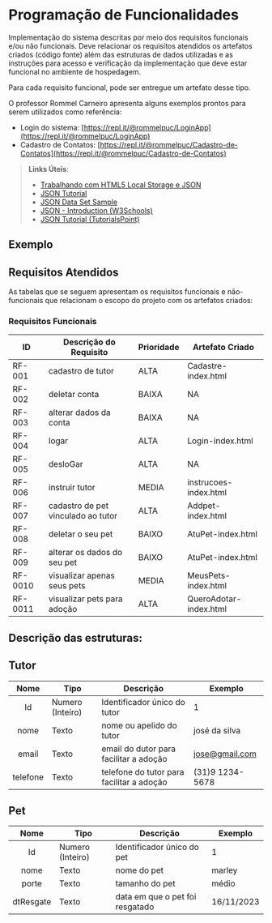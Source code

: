 # Programação de Funcionalidades

Implementação do sistema descritas por meio dos requisitos funcionais e/ou não funcionais. Deve relacionar os requisitos atendidos os artefatos criados (código fonte) além das estruturas de dados utilizadas e as instruções para acesso e verificação da implementação que deve estar funcional no ambiente de hospedagem.

Para cada requisito funcional, pode ser entregue um artefato desse tipo.

O professor Rommel Carneiro apresenta alguns exemplos prontos para serem utilizados como referência:
- Login do sistema: [https://repl.it/@rommelpuc/LoginApp](https://repl.it/@rommelpuc/LoginApp) 
- Cadastro de Contatos: [https://repl.it/@rommelpuc/Cadastro-de-Contatos](https://repl.it/@rommelpuc/Cadastro-de-Contatos)


> **Links Úteis**:
>
> - [Trabalhando com HTML5 Local Storage e JSON](https://www.devmedia.com.br/trabalhando-com-html5-local-storage-e-json/29045)
> - [JSON Tutorial](https://www.w3resource.com/JSON)
> - [JSON Data Set Sample](https://opensource.adobe.com/Spry/samples/data_region/JSONDataSetSample.html)
> - [JSON - Introduction (W3Schools)](https://www.w3schools.com/js/js_json_intro.asp)
> - [JSON Tutorial (TutorialsPoint)](https://www.tutorialspoint.com/json/index.htm)

## Exemplo

## Requisitos Atendidos

As tabelas que se seguem apresentam os requisitos funcionais e não-funcionais que relacionam o escopo do projeto com os artefatos criados:

### Requisitos Funcionais

|ID    | Descrição do Requisito | Prioridade | Artefato Criado |
|------|------------------------|------------|-----------------|
|RF-001| cadastro de tutor | ALTA | Cadastre-index.html |
|RF-002| deletar conta | BAIXA | NA |
|RF-003| alterar dados da conta | BAIXA | NA |
|RF-004| logar | ALTA | Login-index.html |
|RF-005| desloGar | ALTA | NA |
|RF-006| instruir tutor | MEDIA | instrucoes-index.html |
|RF-007| cadastro de pet vinculado ao tutor | ALTA | Addpet-index.html |
|RF-008| deletar o seu pet | BAIXO | AtuPet-index.html |
|RF-009| alterar os dados do seu pet | BAIXO | AtuPet-index.html |
|RF-0010| visualizar apenas seus pets | MEDIA | MeusPets-index.html |
|RF-0011| visualizar pets para adoção | ALTA | QueroAdotar-index.html |

## Descrição das estruturas:

## Tutor
|  **Nome**      | **Tipo**          | **Descrição**                             | **Exemplo**                                    |
|:--------------:|-------------------|-------------------------------------------|------------------------------------------------|
| Id             | Numero (Inteiro)  | Identificador único do tutor              | 1                                              |
| nome           | Texto             | nome ou apelido do tutor                  | josé da silva                                  |
| email          | Texto             | email do dutor para facilitar a adoção    | jose@gmail.com                                 |
| telefone       | Texto             | telefone do tutor para facilitar a adoção | (31)9 1234-5678                                |

## Pet
|  **Nome**      | **Tipo**          | **Descrição**                             | **Exemplo**                                    |
|:--------------:|-------------------|-------------------------------------------|------------------------------------------------|
| Id             | Numero (Inteiro)  | Identificador único do pet                | 1                                              |
| nome           | Texto             | nome do pet                               | marley                                         |
| porte          | Texto             | tamanho do pet                            | médio                                          |
| dtResgate      | Texto             | data em que o pet foi resgatado           | 16/11/2023                                     |

